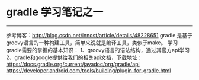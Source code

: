 # gradle 学习笔记之一
----------------------------------------
参考博客：http://blog.csdn.net/innost/article/details/48228651
 gradle 是基于groovy语言的一种构建工具，简单来说就是编译工具，类似于make。
 学习gradle需要的掌握的基本知识：
 1、groovy语言的语法结构，通过其官方api学习
 2、gradle和google提供给我们的相关api文档，下载地址：
 https://docs.gradle.org/current/javadoc/org/gradle/api
 https://developer.android.com/tools/building/plugin-for-gradle.html
